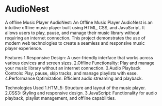 # AudioNest
A offline Music Player
AudioNest: An Offline Music Player
AudioNest is an intuitive offline music player built using HTML, CSS, and JavaScript. It allows users to play, pause, and manage their music library without requiring an internet connection. This project demonstrates the use of modern web technologies to create a seamless and responsive music player experience.

Features
1.Responsive Design: A user-friendly interface that works across various devices and screen sizes.
2.Offline Functionality: Play and manage your music library without an internet connection.
3.Audio Playback Controls: Play, pause, skip tracks, and manage playlists with ease.
4.Performance Optimization: Efficient audio streaming and playback.

Technologies Used
1.HTML5: Structure and layout of the music player.
2.CSS3: Styling and responsive design.
3.JavaScript: Functionality for audio playback, playlist management, and offline capabilities.
